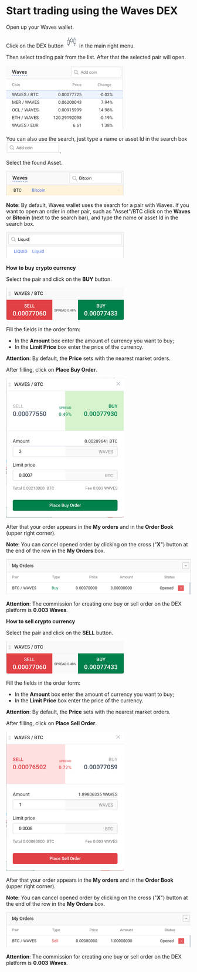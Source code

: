 # Start trading using the Waves DEX

Open up your Waves wallet.

Click on the DEX button ![](/_assets/dex_01.png) in the main right menu.

Then select trading pair from the list.
After that the selected pair will open.

![](/_assets/dex_02.png)

You can also use the search, just type a name or asset Id in the search box ![](/_assets/dex_03.png).

Select the found Asset.

![](/_assets/dex_04.png)

**Note**: By default, Waves wallet uses the search for a pair with Waves.
If you want to open an order in other pair, such as "Asset"/BTC click on the **Waves** or **Bitcoin** (next to the search bar), and type the name or asset Id in the search box.

![](/_assets/dex_05.png)

**How to buy crypto currency**

Select the pair and click on the **BUY** button.

![](/_assets/dex_06.png)

Fill the fields in the order form:

- In the **Amount** box enter the amount of currency you want to buy;
- In the **Limit Price** box enter the price of the currency.

**Attention**: By default, the **Price** sets with the nearest market orders.

After filling, click on **Place Buy Order**.

![](/_assets/dex_07.png)

After that your order appears in the **My orders** and in the **Order Book** (upper right corner).

**Note**: You can cancel opened order by clicking on the cross ("**X**") button at the end of the row in the **My Orders** box.

![](/_assets/dex_08.png)

**Attention**: The commission for creating one buy or sell order on the DEX platform is **0.003 Waves**.

**How to sell crypto currency**

Select the pair and click on the **SELL** button.

![](/_assets/dex_09.png)

Fill the fields in the order form:

- In the **Amount** box enter the amount of currency you want to buy;
- In the **Limit Price** box enter the price of the currency.

**Attention**: By default, the **Price** sets with the nearest market orders.

After filling, click on **Place Sell Order**.

![](/_assets/dex_10.png)

After that your order appears in the **My orders** and in the **Order Book** (upper right corner).

**Note**: You can cancel opened order by clicking on the cross ("**X**") button at the end of the row in the **My Orders** box.

![](/_assets/dex_11.png)

**Attention**: The commission for creating one buy or sell order on the DEX platform is **0.003 Waves**.
